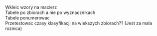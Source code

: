 Wkleic wzory na macierz  
Tabele po zbiorach a nie po wyznacznikach  
Tabele ponumerowac  
Przetestowac czasy klasyfikacji na wiekszych zbiorach?? (Jest za mala roznica)
